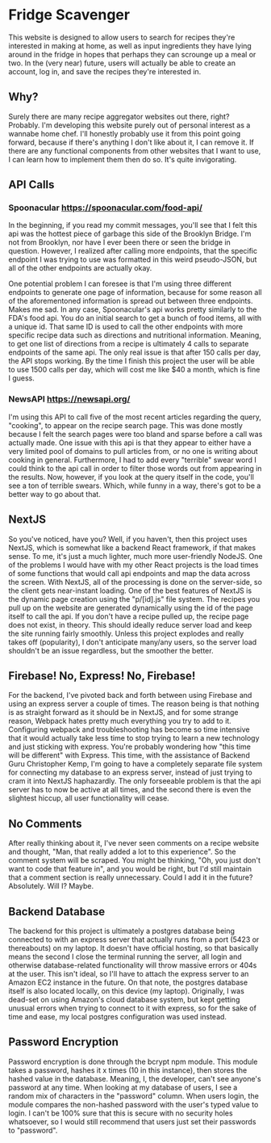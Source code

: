 # Fridge Scavenger
This website is designed to allow users to search for recipes they're interested in making at home, as well as input ingredients they have lying around in the fridge in hopes that perhaps they can scrounge up a meal or two. In the (very near) future, users will actually be able to create an account, log in, and save the recipes they're interested in.

## Why?
Surely there are many recipe aggregator websites out there, right? Probably. I'm developing this website purely out of personal interest as a wannabe home chef. I'll honestly probably use it from this point going forward, because if there's anything I don't like about it, I can remove it. If there are any functional components from other websites that I want to use, I can learn how to implement them then do so. It's quite invigorating.

## API Calls

### Spoonacular https://spoonacular.com/food-api/
In the beginning, if you read my commit messages, you'll see that I felt this api was the hottest piece of garbage this side of the Brooklyn Bridge. I'm not from Brooklyn, nor have I ever been there or seen the bridge in question. However, I realized after calling more endpoints, that the specific endpoint I was trying to use was formatted in this weird pseudo-JSON, but all of the other endpoints are actually okay. 

One potential problem I can foresee is that I'm using three different endpoints to generate one page of information, because for some reason all of the aforementoned information is spread out between three endpoints. Makes me sad. In any case, Spoonacular's api works pretty similarly to the FDA's food api. You do an initial search to get a bunch of food items, all with a unique id. That same ID is used to call the other endpoints with more specific recipe data such as directions and nutritional information. Meaning, to get one list of directions from a recipe is ultimately 4 calls to separate endpoints of the same api. The only real issue is that after 150 calls per day, the API stops working. By the time I finish this project the user will be able to use 1500 calls per day, which will cost me like $40 a month, which is fine I guess.

### NewsAPI https://newsapi.org/
I'm using this API to call five of the most recent articles regarding the query, "cooking", to appear on the recipe search page. This was done mostly because I felt the search pages were too bland and sparse before a call was actually made. One issue with this api is that they appear to either have a very limited pool of domains to pull articles from, or no one is writing about cooking in general. Furthermore, I had to add every "terrible" swear word I could think to the api call in order to filter those words out from appearing in the results. Now, however, if you look at the query itself in the code, you'll see a ton of terrible swears. Which, while funny in a way, there's got to be a better way to go about that.

## NextJS
So you've noticed, have you? Well, if you haven't, then this project uses NextJS, which is somewhat like a backend React framework, if that makes sense. To me, it's just a much lighter, much more user-friendly NodeJS. One of the problems I would have with my other React projects is the load times of some functions that would call api endpoints and map the data across the screen. With NextJS, all of the processing is done on the server-side, so the client gets near-instant loading. One of the best features of NextJS is the dynamic page creation using the "p/[id].js" file system. The recipes you pull up on the website are generated dynamically using the id of the page itself to call the api. If you don't have a recipe pulled up, the recipe page does not exist, in theory. This should ideally reduce server load and keep the site running fairly smoothly. Unless this project explodes and really takes off (popularity), I don't anticipate many/any users, so the server load shouldn't be an issue regardless, but the smoother the better.

## Firebase! No, Express! No, Firebase!
For the backend, I've pivoted back and forth between using Firebase and using an express server a couple of times. The reason being is that nothing is as straight forward as it should be in NextJS, and for some strange reason, Webpack hates pretty much everything you try to add to it. Configuring webpack and troubleshooting has become so time intensive that it would actually take less time to stop trying to learn a new technology and just sticking with express. You're probably wondering how "this time will be different" with Express. This time, with the assistance of Backend Guru Christopher Kemp, I'm going to have a completely separate file system for connecting my database to an express server, instead of just trying to cram it into NextJS haphazardly. The only forseeable problem is that the api server has to now be active at all times, and the second there is even the slightest hiccup, all user functionality will cease.

## No Comments
After really thinking about it, I've never seen comments on a recipe website and thought, "Man, that really added a lot to this experience". So the comment system will be scraped. You might be thinking, "Oh, you just don't want to code that feature in", and you would be right, but I'd still maintain that a comment section is really unnecessary. Could I add it in the future? Absolutely. Will I? Maybe.

## Backend Database
The backend for this project is ultimately a postgres database being connected to with an express server that actually runs from a port (5423 or thereabouts) on my laptop. It doesn't have official hosting, so that basically means the second I close the terminal running the server, all login and otherwise database-related functionality will throw massive errors or 404s at the user. This isn't ideal, so I'll have to attach the express server to an Amazon EC2 instance in the future. On that note, the postgres database itself is also located locally, on this device (my laptop). Originally, I was dead-set on using Amazon's cloud database system, but kept getting unusual errors when trying to connect to it with express, so for the sake of time and ease, my local postgres configuration was used instead.

## Password Encryption
Password encryption is done through the bcrypt npm module. This module takes a password, hashes it x times (10 in this instance), then stores the hashed value in the database. Meaning, I, the developer, can't see anyone's password at any time. When looking at my database of users, I see a random mix of characters in the "password" column. When users login, the module compares the non-hashed password with the user's typed value to login. I can't be 100% sure that this is secure with no security holes whatsoever, so I would still recommend that users just set their passwords to "password".
